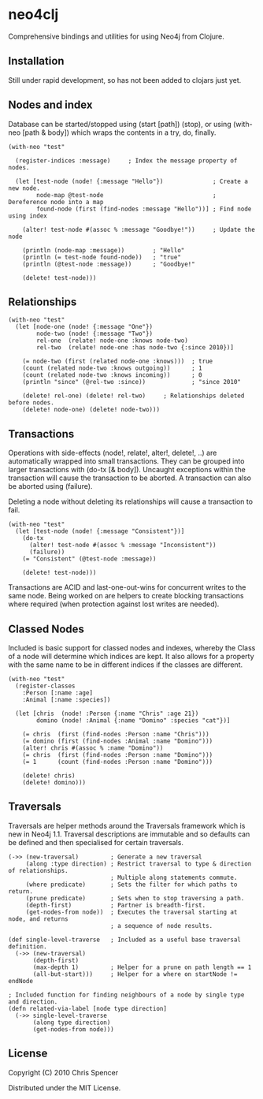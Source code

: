 # neo4clj

Comprehensive bindings and utilities for using Neo4j from Clojure.

## Installation

Still under rapid development, so has not been added to clojars just yet.

## Nodes and index

Database can be started/stopped using (start [path]) (stop), or using (with-neo [path & body]) which wraps the contents in a try, do, finally.

    (with-neo "test"
    
      (register-indices :message)     ; Index the message property of nodes.
    
      (let [test-node (node! {:message "Hello"})              ; Create a new node.
            node-map @test-node                               ; Dereference node into a map
            found-node (first (find-nodes :message "Hello"))] ; Find node using index
        
        (alter! test-node #(assoc % :message "Goodbye!"))     ; Update the node
        
        (println (node-map :message))        ; "Hello"
        (println (= test-node found-node))   ; "true"
        (println (@test-node :message))      ; "Goodbye!"
        
        (delete! test-node)))

## Relationships

    (with-neo "test"
      (let [node-one (node! {:message "One"})
            node-two (node! {:message "Two"})
            rel-one  (relate! node-one :knows node-two)
            rel-two  (relate! node-one :has node-two {:since 2010})]
        
        (= node-two (first (related node-one :knows)))  ; true
        (count (related node-two :knows outgoing))      ; 1
        (count (related node-two :knows incoming))      ; 0
        (println "since" (@rel-two :since))             ; "since 2010"
        
        (delete! rel-one) (delete! rel-two)     ; Relationships deleted before nodes.
        (delete! node-one) (delete! node-two)))
        
## Transactions

Operations with side-effects (node!, relate!, alter!, delete!, ..) are automatically wrapped into small transactions. They can be grouped into larger transactions with (do-tx [& body]). Uncaught exceptions within the transaction will cause the transaction to be aborted. A transaction can also be aborted using (failure).

Deleting a node without deleting its relationships will cause a transaction to fail.

    (with-neo "test"
      (let [test-node (node! {:message "Consistent"})]
        (do-tx
          (alter! test-node #(assoc % :message "Inconsistent"))
          (failure))
        (= "Consistent" (@test-node :message))
        
        (delete! test-node)))
        
Transactions are ACID and last-one-out-wins for concurrent writes to the same node. Being worked on are helpers to create blocking transactions where required (when protection against lost writes are needed).

## Classed Nodes

Included is basic support for classed nodes and indexes, whereby the Class of a node will determine which indices are kept. It also allows for a property with the same name to be in different indices if the classes are different.

    (with-neo "test"
      (register-classes
        :Person [:name :age]
        :Animal [:name :species])
        
      (let [chris  (node! :Person {:name "Chris" :age 21})
            domino (node! :Animal {:name "Domino" :species "cat"})]
            
        (= chris  (first (find-nodes :Person :name "Chris")))
        (= domino (first (find-nodes :Animal :name "Domino")))
        (alter! chris #(assoc % :name "Domino"))
        (= chris  (first (find-nodes :Person :name "Domino")))
        (= 1      (count (find-nodes :Person :name "Domino")))
        
        (delete! chris)
        (delete! domino)))
        
## Traversals

Traversals are helper methods around the Traversals framework which is new in Neo4j 1.1. Traversal descriptions are immutable and so defaults can be defined and then specialised for certain traversals.

    (->> (new-traversal)         ; Generate a new traversal
         (along :type direction) ; Restrict traversal to type & direction of relationships.
                                 ; Multiple along statements commute.
         (where predicate)       ; Sets the filter for which paths to return.
         (prune predicate)       ; Sets when to stop traversing a path.
         (depth-first)           ; Partner is breadth-first.
         (get-nodes-from node))  ; Executes the traversal starting at node, and returns
                                 ; a sequence of node results.
                                 
    (def single-level-traverse   ; Included as a useful base traversal definition.
      (->> (new-traversal)
           (depth-first)
           (max-depth 1)         ; Helper for a prune on path length == 1
           (all-but-start)))     ; Helper for a where on startNode != endNode
           
    ; Included function for finding neighbours of a node by single type and direction.
    (defn related-via-label [node type direction]
      (->> single-level-traverse
           (along type direction)
           (get-nodes-from node)))
        
## License

Copyright (C) 2010 Chris Spencer

Distributed under the MIT License.
